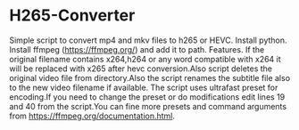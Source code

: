 # H265-Converter
Simple script to convert mp4 and mkv files to h265 or HEVC.
Install python.
Install ffmpeg (https://ffmpeg.org/) and add it to path.
Features.
If the original filename contains x264,h264 or any word compatible with x264 it will be replaced with x265 after hevc conversion.Also script deletes the original video file from directory.Also the script renames the subtitle file also to the new video filename if available.
The script uses ultrafast preset for encoding.If you need to change the preset or do modifications edit lines 19 and 40 from the script.You can fine more presets and command arguments from https://ffmpeg.org/documentation.html.
